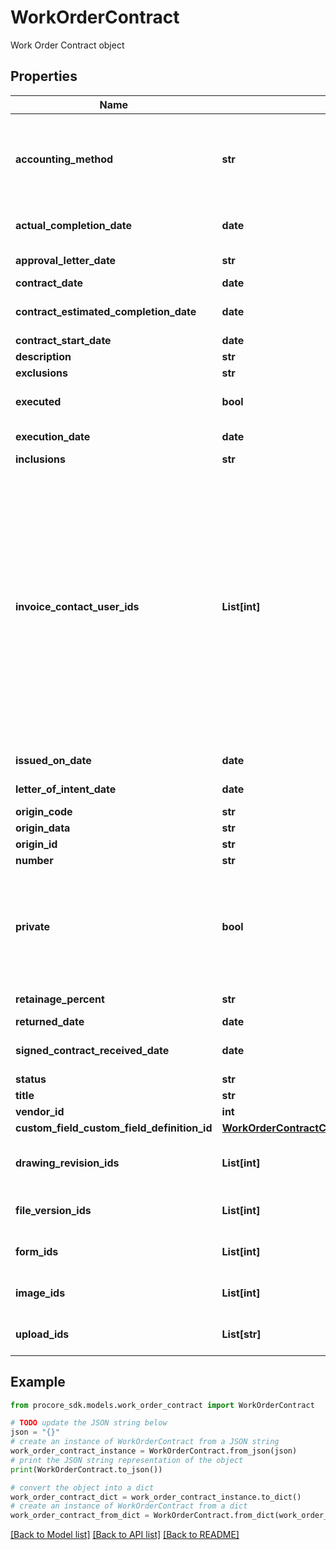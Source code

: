 # WorkOrderContract

Work Order Contract object

## Properties

Name | Type | Description | Notes
------------ | ------------- | ------------- | -------------
**accounting_method** | **str** | Accounting method. If not provided on create action, defaults to Project Configuration. | [optional] 
**actual_completion_date** | **date** | Actual completion date | [optional] 
**approval_letter_date** | **str** | Approval letter date | [optional] 
**contract_date** | **date** | Contract date | [optional] 
**contract_estimated_completion_date** | **date** | Estimated completion date | [optional] 
**contract_start_date** | **date** | Start date | [optional] 
**description** | **str** | Description | [optional] 
**exclusions** | **str** | Exclusions | [optional] 
**executed** | **bool** | Executed (or not) | [optional] [default to False]
**execution_date** | **date** | Execution date | [optional] 
**inclusions** | **str** | Inclusions | [optional] 
**invoice_contact_user_ids** | **List[int]** | IDs of users in the project directory (see the Project Users endpoint). The users with these IDs will be added as invoice contacts if they belong to the same vendor as the contract vendor. Invoice contacts are the points of contact for subcontractor invoices. | [optional] 
**issued_on_date** | **date** | Issued on date | [optional] 
**letter_of_intent_date** | **date** | Letter of intent date | [optional] 
**origin_code** | **str** | Origin code | [optional] 
**origin_data** | **str** | Origin Data | [optional] 
**origin_id** | **str** | Origin ID | [optional] 
**number** | **str** | Number | [optional] 
**private** | **bool** | If true, visible to admins and whitelisted accessors; otherwise visible to those with read only access. | [optional] 
**retainage_percent** | **str** | Retainage percent | [optional] 
**returned_date** | **date** | Returned date | [optional] 
**signed_contract_received_date** | **date** | Signed contract received date | [optional] 
**status** | **str** | Status | [optional] 
**title** | **str** | Title | [optional] 
**vendor_id** | **int** | Vendor ID | [optional] 
**custom_field_custom_field_definition_id** | [**WorkOrderContractCustomFieldCustomFieldDefinitionId**](WorkOrderContractCustomFieldCustomFieldDefinitionId.md) |  | [optional] 
**drawing_revision_ids** | **List[int]** | Drawing Revisions to attach to the response | [optional] 
**file_version_ids** | **List[int]** | File Versions to attach to the response | [optional] 
**form_ids** | **List[int]** | Forms to attach to the response | [optional] 
**image_ids** | **List[int]** | Images to attach to the response | [optional] 
**upload_ids** | **List[str]** | Uploads to attach to the response | [optional] 

## Example

```python
from procore_sdk.models.work_order_contract import WorkOrderContract

# TODO update the JSON string below
json = "{}"
# create an instance of WorkOrderContract from a JSON string
work_order_contract_instance = WorkOrderContract.from_json(json)
# print the JSON string representation of the object
print(WorkOrderContract.to_json())

# convert the object into a dict
work_order_contract_dict = work_order_contract_instance.to_dict()
# create an instance of WorkOrderContract from a dict
work_order_contract_from_dict = WorkOrderContract.from_dict(work_order_contract_dict)
```
[[Back to Model list]](../README.md#documentation-for-models) [[Back to API list]](../README.md#documentation-for-api-endpoints) [[Back to README]](../README.md)


